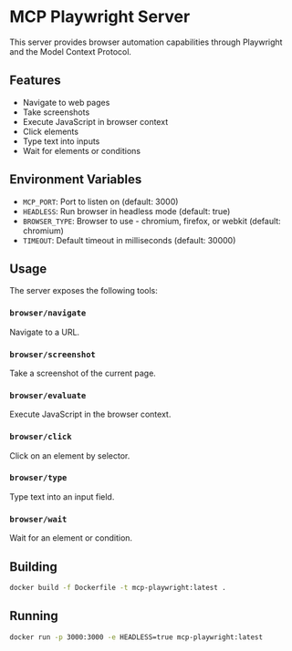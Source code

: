 # MCP Playwright Server

This server provides browser automation capabilities through Playwright and the Model Context Protocol.

## Features

- Navigate to web pages
- Take screenshots
- Execute JavaScript in browser context
- Click elements
- Type text into inputs
- Wait for elements or conditions

## Environment Variables

- `MCP_PORT`: Port to listen on (default: 3000)
- `HEADLESS`: Run browser in headless mode (default: true)
- `BROWSER_TYPE`: Browser to use - chromium, firefox, or webkit (default: chromium)
- `TIMEOUT`: Default timeout in milliseconds (default: 30000)

## Usage

The server exposes the following tools:

### `browser/navigate`
Navigate to a URL.

### `browser/screenshot`
Take a screenshot of the current page.

### `browser/evaluate`
Execute JavaScript in the browser context.

### `browser/click`
Click on an element by selector.

### `browser/type`
Type text into an input field.

### `browser/wait`
Wait for an element or condition.

## Building

```bash
docker build -f Dockerfile -t mcp-playwright:latest .
```

## Running

```bash
docker run -p 3000:3000 -e HEADLESS=true mcp-playwright:latest
```
